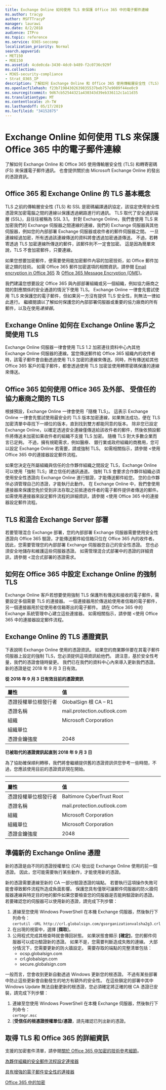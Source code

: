 ```yaml
---
title: Exchange Online 如何使用 TLS 來保護 Office 365 中的電子郵件連線
ms.author: tracyp
author: MSFTTracyP
manager: laurawi
ms.date: 8/2/2018
audience: ITPro
ms.topic: reference
ms.service: O365-seccomp
localization_priority: Normal
search.appverid:
- MET150
- MOE150
ms.assetid: 4cde0cda-3430-4dc0-b489-f2c0736c929f
ms.collection:
- M365-security-compliance
- Strat_O365_IP
description: 了解如何 Exchange Online 和 Office 365 使用傳輸層安全性 (TLS) 和轉寄密碼 (FS) 來保護電子郵件通訊。 也會由 Microsoft Exchange Online 的發出的憑證的相關資訊。
ms.openlocfilehash: f23b71984302639835537beb757e9089f44ee0c9
ms.sourcegitcommit: 9d67cb52544321a430343d39eb336112c1a11d35
ms.translationtype: MT
ms.contentlocale: zh-TW
ms.lasthandoff: 05/17/2019
ms.locfileid: "34152875"
---
```

# <a name="how-exchange-online-uses-tls-to-secure-email-connections-in-office-365"></a>Exchange Online 如何使用 TLS 來保護 Office 365 中的電子郵件連線

了解如何 Exchange Online 和 Office 365 使用傳輸層安全性 (TLS) 和轉寄密碼 (FS) 來保護電子郵件通訊。 也會提供關於由 Microsoft Exchange Online 的發出的憑證資訊。
  
## <a name="tls-basics-for-office-365-and-exchange-online"></a>Office 365 和 Exchange Online 的 TLS 基本概念

TLS 之前的傳輸層安全性 (TLS) 和 SSL 是密碼編譯通訊協定，該協定使用安全性憑證來加密電腦之間的連線以保護透過網路進行的通訊。 TLS 取代了安全通訊端層 (SSL)，且往往被稱為 SSL 3.1。 針對 Exchange Online，我們會使用 TLS 來加密我們的 Exchange 伺服器之間連線的連線，我們的 Exchange 伺服器與其他伺服器，例如您的內部部署 Exchange 伺服器或收件者的郵件伺服器之間。 一旦連線經過加密，所有透過該連線傳送的資料將會透過加密通道傳送。 不過，若轉寄透過 TLS 加密連線所傳送的郵件，該郵件則不一定會加密。 這是因為簡單來說，TLS 不會加密郵件，只要連線。
  
如果您想要加密郵件，便需要使用能加密郵件內容的加密技術，如 Office 郵件加密之類的技術。 如需 Office 365 郵件加密選項的相關資訊，請參閱 [Email encryption in Office 365](email-encryption.md) 及 [Office 365 Message Encryption (OME)](ome.md)。 
  
我們建議您想要設定 Office 365 與內部部署組織或另一個組織，例如協力廠商之間的對應關係的安全通道的情況下使用 TLS。 Exchange Online 一律會先嘗試使用 TLS 來保護您的電子郵件，但如果另一方沒有提供 TLS 安全性，則無法一律如此進行。 繼續閱讀以了解如何保護您的內部部署伺服器或重要的協力廠商的所有郵件，以及在使用*連接器*。 
  
## <a name="how-exchange-online-uses-tls-between-exchange-online-customers"></a>Exchange Online 如何在 Exchange Online 客戶之間使用 TLS

Exchange Online 伺服器一律會使用 TLS 1.2 加密連往資料中心內其他 Exchange Online 伺服器的連線。當您傳送郵件給 Office 365 組織內的收件者時，該電子郵件會自動透過使用 TLS 加密的連線來傳送。同時，所有傳送給其他 Office 365 客戶的電子郵件，都會透過使用 TLS 加密並使用轉寄密碼保護的連線來傳送。
  
## <a name="how-office-365-uses-tls-between-office-365-and-external-trusted-partners"></a>Office 365 如何使用 Office 365 及外部、 受信任的協力廠商之間的 TLS

根據預設，Exchange Online 一律會使用「隨機 TLS」。 這表示 Exchange Online 一律會先嘗試使用最安全的 TLS 版本加密連線，如果無法成功，便在 TLS 加密清單中尋找下一順位的版本，直到找到雙方都能同意的版本。 除非您已設定 Exchange Online，以確定透過安全連線僅傳送給該收件者的郵件，然後依預設郵件將傳送未加密如果收件者的組織不支援 TLS 加密。 隨機 TLS 對大多數企業而言已足夠。 不過，擁有規範需求，例如醫療、 銀行業或政府組織的商務用，您可以設定 Exchange Online 若需要，請或強制 TLS。 如需相關指示，請參閱 <<c0>使用 Office 365 中的連接器設定郵件流程。
  
如果您決定在所屬組織與信任的合作夥伴組織之間設定 TLS，Exchange Online 可以使用「強制 TLS」建立信任的通訊通道。 強制 TLS 會要求合作夥伴組織必須使用安全性憑證向 Exchange Online 進行驗證，才能傳送郵件給您。 您的合作夥伴必須管理自己的憑證，才能執行此動作。 在 Exchange Online 中，我們會使用連接器來保護您免於受到非法存取之前抵達收件者的電子郵件提供者傳送的郵件。 如需使用連接器來設定郵件流程的詳細資訊，請參閱 <<c0>使用 Office 365 中的連接器設定郵件流程。
  
## <a name="tls-and-hybrid-exchange-server-deployments"></a>TLS 和混合 Exchange Server 部署

若要管理混合 Exchange 部署，您的內部部署 Exchange 伺服器需要使用安全性憑證向 Office 365 驗證，才能傳送郵件給信箱只位在 Office 365 內的收件者。 因此，您需要管理您的內部部署 Exchange 伺服器您自己的安全性憑證。 您也必須安全地儲存和維護這些伺服器憑證。 如需管理混合式部署中的憑證的詳細資訊，請參閱 <<c0>混合式部署的憑證需求。
  
## <a name="how-to-set-up-forced-tls-for-exchange-online-in-office-365"></a>如何在 Office 365 中設定 Exchange Online 的強制 TLS

Exchange Online 客戶若想要使用強制 TLS 保護所有傳送和接收的電子郵件，需要設定多個需要 TLS 的連接器。 一個連接器用於傳送給使用者信箱的電子郵件，另一個連接器用於從使用者信箱寄出的電子郵件。 請在 Office 365 中的 Exchange 系統管理中心建立這些連接器。 如需相關指示，請參閱 <<c0>使用 Office 365 中的連接器設定郵件流程。
  
## <a name="tls-certificate-information-for-exchange-online"></a>Exchange Online 的 TLS 憑證資訊

下表說明 Exchange Online 使用的憑證資訊。 如果您的商業夥伴要在其電子郵件伺服器上設定的強制 TLS，您必須提供這項資訊給他們。 請注意，基於安全性考量，我們的憑證會隨時變更。 我們已在我們的資料中心內來導入更新我們憑證。 新的憑證是從 2018 年 9 月 3 日有效。
  
 **從 2018 年 9 月 3 日有效目前的憑證資訊**
  
|**屬性**|**值**|
|:-----|:-----|
|憑證授權單位根發行者  <br/> |GlobalSign 根 CA – R1 <br/> |
|憑證名稱  <br/> |mail.protection.outlook.com  <br/> |
|組織  <br/> |Microsoft Corporation  <br/> |
|組織單位  <br/> |  <br/> |
|憑證金鑰強度  <br/> |2048  <br/> |
   
 **已被取代的憑證資訊起直到 2018 年 9 月 3 日**
  
為了協助確保順利轉移，我們將會繼續提供舊的憑證資訊供您參考一些時間，不過，您應該使用目前的憑證資訊現在開始。
  
****

|**屬性**|**值**|
|:-----|:-----|
|憑證授權單位根發行者  <br/> |Baltimore CyberTrust Root  <br/> |
|憑證名稱  <br/> |mail.protection.outlook.com  <br/> |
|組織  <br/> |Microsoft Corporation  <br/> |
|組織單位  <br/> |Microsoft Corporation  <br/> |
|憑證金鑰強度  <br/> |2048  <br/> |
   
## <a name="prepare-for-the-new-exchange-online-certificate"></a>準備新的 Exchange Online 憑證

新的憑證是由不同的憑證授權單位 (CA) 發出從 Exchange Online 使用的前一個憑證。 因此，您可能需要執行某些動作，才能使用新的憑證。

新的憑證需要連線至新的 CA 一部分驗證憑證的端點。 若要執行這項操作失敗可能會導致郵件流程所造成負面影響。 保護您具有僅限可讓郵件伺服器的防火牆伺服器連線與特定目的地的郵件如果您要檢查您的伺服器是否能夠驗證新的憑證。 若要確認您的伺服器可以使用新的憑證，請完成下列步驟：

1. 連線至您使用 Windows PowerShell 在本機 Exchange 伺服器，然後執行下列命令：  
  `certutil -URL http://crl.globalsign.com/gsorganizationvalsha2g3.crl`
2. 在出現的視窗中，選擇 [**擷取**]。
3. 公用程式完成其檢查時就會傳回狀態。 如果狀態會顯示 **[確定]**，您的郵件伺服器可以成功驗證新的憑證。 如果不是，您需要判斷造成失敗的連線。 大部分情況下，您需要更新的防火牆設定。 需要存取的端點的完整清單包括：
    - ocsp.globalsign.com
     - crl.globalsign.com
     - secure.globalsign.com   

一般而言，您會收到更新自動透過 Windows 更新您的根憑證。 不過有某些部署中防止這些更新會自動發生的地方有額外的安全性。 在這些鎖定的部署中其中 Windows Update 無法自動更新的根憑證，您必須確定將正確的根 CA 憑證已安裝，請完成下列步驟：
1.  連線至您使用 Windows PowerShell 在本機 Exchange 伺服器，然後執行下列命令：  
  `certmgr.msc`
2. [**受信任的根憑證授權單位/憑證**，請先確認已列出新的憑證。

## <a name="get-more-information-about-tls-and-office-365"></a>取得 TLS 和 Office 365 的詳細資訊

支援的加密套件清單，請參閱[關於 Office 365 中加密的技術參考細節](technical-reference-details-about-encryption.md)。
  
[為夥伴組織的安全郵件流程設定連接器](https://technet.microsoft.com/library/dn751021%28v=exchg.150%29.aspx)
  
[具有增強的電子郵件安全性的連接器](https://technet.microsoft.com/library/261d92e4-7371-4555-b781-2062b5bb5278.aspx)
  
[Office 365 中的加密](encryption.md)
  

